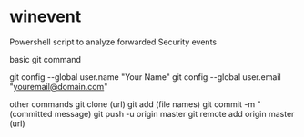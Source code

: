 # winevent
Powershell script to analyze forwarded Security events

basic git command

git config --global user.name "Your Name"
git config --global user.email "youremail@domain.com"

other commands
git clone (url)
git add (file names)
git commit -m "(committed message)
git push -u origin master
git remote add origin master (url)